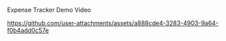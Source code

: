 Expense Tracker Demo Video

https://github.com/user-attachments/assets/a888cde4-3283-4903-9a64-f0b4add0c57e


